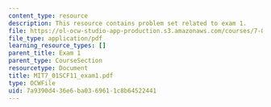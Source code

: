 ```yaml
---
content_type: resource
description: This resource contains problem set related to exam 1.
file: https://ol-ocw-studio-app-production.s3.amazonaws.com/courses/7-01sc-fundamentals-of-biology-fall-2011/7a9390d436e6ba0369611c8b64522441_MIT7_01SCF11_exam1.pdf
file_type: application/pdf
learning_resource_types: []
parent_title: Exam 1
parent_type: CourseSection
resourcetype: Document
title: MIT7_01SCF11_exam1.pdf
type: OCWFile
uid: 7a9390d4-36e6-ba03-6961-1c8b64522441
---
```


